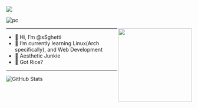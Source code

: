  <img src="https://readme-typing-svg.herokuapp.com/?font=Righteous&size=35&center=true&vCenter=true&width=1600&height=70&duration=4000&lines=Greetings,+Traveler!" /> 
 
![pc](https://github.com/xsghetti/xSghetti/assets/150515748/a7d82590-5376-475a-8e74-e8ad6eb47cdb)



<img align="right" width="200" src="https://media3.giphy.com/media/v1.Y2lkPTc5MGI3NjExeTJvbXdkYmVrczlhN3oxZWJtdGh1NnI1ODhkdHJ0NWt0ZzhhN3B5OCZlcD12MV9pbnRlcm5hbF9naWZfYnlfaWQmY3Q9Zw/qgQUggAC3Pfv687qPC/giphy.gif">


---

- 👋 Hi, I’m @xSghetti
- 👀 I’m currently learning Linux(Arch specifically), and Web Development
- 🌱 Aesthetic Junkie
- 🍚 Got Rice?

---

![GitHub Stats](http://github-profile-summary-cards.vercel.app/api/cards/stats?username=xsghetti&theme=tokyonight) 

<!---
xSghetti/xSghetti is a ✨ special ✨ repository because its `README.md` (this file) appears on your GitHub profile.
You can click the Preview link to take a look at your changes.
--->
